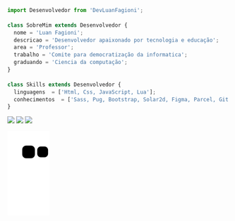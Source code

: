 ```js
import Desenvolvedor from 'DevLuanFagioni';

class SobreMim extends Desenvolvedor {
  nome = 'Luan Fagioni';
  descricao = 'Desenvolvedor apaixonado por tecnologia e educação';
  area = 'Professor';
  trabalho = 'Comite para democratização da informatica';
  graduando = 'Ciencia da computação';
}

class Skills extends Desenvolvedor {
  linguagens  = ['Html, Css, JavaScript, Lua'];
  conhecimentos  = ['Sass, Pug, Bootstrap, Solar2d, Figma, Parcel, Git'];
}
```

<p align="left">
  <a href="https://www.linkedin.com/in/luanfagioni/" alt="Linkedin">
  <img src="https://img.shields.io/badge/-Linkedin-0e76a8?style=flat-square&logo=Linkedin&logoColor=white&link=LINK-DO-SEU-LINKEDIN" /></a>

  <a href="https://api.whatsapp.com/send?phone=5548984844660&text=Ol%C3%A1" alt="WhatsApp">
  <img src="https://img.shields.io/badge/-WhatsApp-25d366?style=flat-square&labelColor=25d366&logo=whatsapp&logoColor=white&link=API-DO-SEU-WHATSAPP"/></a>

  <a href="https://www.instagram.com/luan_fagioni/" alt="Instagram">
  <img src="https://img.shields.io/badge/-Instagram-DF0174?style=flat-square&labelColor=DF0174&logo=instagram&logoColor=white&link=LINK-DO-SEU-INSTAGRAM"/></a>
</p>  


![snake gif](https://github.com/DevLuanFagioni/DevLuanFagioni/blob/output/github-contribution-grid-snake.svg)




